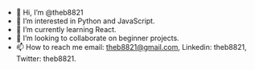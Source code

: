 - 👋 Hi, I’m @theb8821
- 👀 I’m interested in Python and JavaScript.
- 🌱 I’m currently learning React.
- 💞️ I’m looking to collaborate on beginner projects.
- 📫 How to reach me email: theb8821@gmail.com, Linkedin: theb8821, Twitter: theb8821.

<!---
theb8821/theb8821 is a ✨ special ✨ repository because its `README.md` (this file) appears on your GitHub profile.
You can click the Preview link to take a look at your changes.
--->
